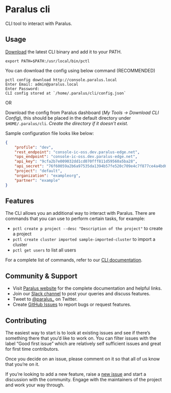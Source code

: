 # Paralus cli

CLI tool to interact with Paralus.

## Usage

[Download](https://github.com/paralus/cli/releases) the latest CLI binary and add it to your PATH.

`export PATH=$PATH:/usr/local/bin/pctl`

You can download the config using below command (RECOMMENDED)

```
pctl config download http://console.paralus.local
Enter Email: admin@paralus.local
Enter Password: 
CLI config stored at `/home/.paralus/cli/config.json`
```

OR 

Download the config from Paralus dashboard (*My Tools -> Download CLI Config*), this should be placed in the default directory under `$HOME/.paralus/cli`. *Create the directory if it doesn't exist.*

Sample configuration file looks like below:

```json
{
    "profile": "dev",
    "rest_endpoint": "console-ic-oss.dev.paralus-edge.net",
    "ops_endpoint": "console-ic-oss.dev.paralus-edge.net",
    "api_key": "9cfa2b7e009032dd1cd070fff811d59560a5ba28",
    "api_secret": "76f60059a2b6a97535da1394b57fe520c709e4c7f877ce4a4bd665924f6ced11",
    "project": "default",
    "organization": "exampleorg",
    "partner": "example"
}
```

## Features

The CLI allows you an additional way to interact with Paralus. There are commands that you can use to perform certain tasks, for example:

- `pctl create p project --desc "Description of the project"` to create a project
- `pctl create cluster imported sample-imported-cluster` to import a cluster
- `pctl get users` to list all users

For a complete list of commands, refer to our [CLI documentation](https://www.paralus.io/docs/usage/cli).

## Community & Support

- Visit [Paralus website](https://paralus.io) for the complete documentation and helpful links.
- Join our [Slack channel](https://join.slack.com/t/paralus/shared_invite/zt-1a9x6y729-ySmAq~I3tjclEG7nDoXB0A) to post your queries and discuss features.
- Tweet to [@paralus_](https://twitter.com/paralus_/) on Twitter.
- Create [GitHub Issues](https://github.com/paralus/cli/issues) to report bugs or request features.

## Contributing

The easiest way to start is to look at existing issues and see if there’s something there that you’d like to work on. You can filter issues with the label “Good first issue” which are relatively self sufficient issues and great for first time contributors.

Once you decide on an issue, please comment on it so that all of us know that you’re on it.

If you’re looking to add a new feature, raise a [new issue](https://github.com/paralus/cli/issues) and start a discussion with the community. Engage with the maintainers of the project and work your way through.
